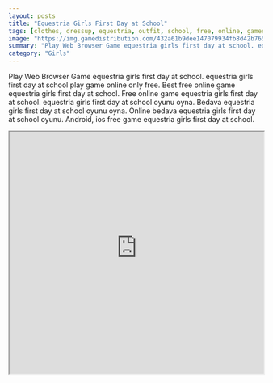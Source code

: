 ```yaml
---
layout: posts
title: "Equestria Girls First Day at School"
tags: [clothes, dressup, equestria, outfit, school, free, online, games, oyna, game, free, games, play, play, games]
image: "https://img.gamedistribution.com/432a61b9dee147079934fb8d42b76594.jpg"
summary: "Play Web Browser Game equestria girls first day at school. equestria girls first day at school play game online only free. Best free online game equestria girls first day at school. Free online game equestria girls first day at school. equestria girls first day at school oyunu oyna. Bedava equestria girls first day at school oyunu oyna. Online bedava equestria girls first day at school oyunu. Android, ios free game equestria girls first day at school."
category: "Girls"
---
```


Play Web Browser Game equestria girls first day at school. equestria girls first day at school play game online only free. Best free online game equestria girls first day at school. Free online game equestria girls first day at school. equestria girls first day at school oyunu oyna. Bedava equestria girls first day at school oyunu oyna. Online bedava equestria girls first day at school oyunu. Android, ios free game equestria girls first day at school.

<iframe width="100%" height="480px;" src="https://html5.gamedistribution.com/432a61b9dee147079934fb8d42b76594/"></iframe>